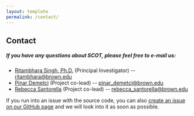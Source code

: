 ```yaml
---
layout: template
permalink: /contact/
---
```


## Contact
##### If you have any questions about SCOT, please feel free to e-mail us:<br>
- [Ritambhara Singh, Ph.D.](https://ritambharasingh.com/) (Principal Investigator) -- [ritambhara@brown.edu](mailto:ritambhara@brown.edu) <br>
- [Pinar Demetci](pinardemetci.github.io) (Project co-lead) -- [pinar_demetci@brown.edu](mailto:pinar_demetci@brown.edu)<br>
- [Rebecca Santorella](https://sites.google.com/brown.edu/rebecca-santorella/) (Project co-lead) -- [rebecca_santorella@brown.edu](mailto:rebecca_santorella@brown.edu)<br>

If you run into an issue with the source code, you can also [create an issue on our GitHub page](https://github.com/rsinghlab/SCOT/issues) and we will look into it as soon as possible. 

